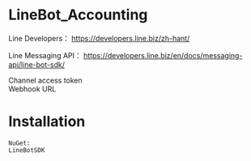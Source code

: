 # LineBot_Accounting

Line Developers：
https://developers.line.biz/zh-hant/

Line Messaging API：
https://developers.line.biz/en/docs/messaging-api/line-bot-sdk/

Channel access token<br>
Webhook URL
# Installation
```
NuGet:
LineBotSDK

```
